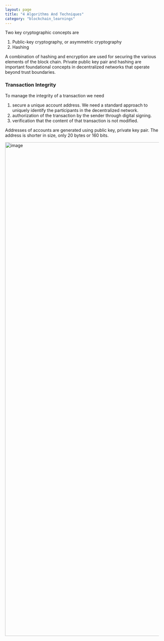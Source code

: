 ```yaml
---
layout: page
title: "4 Algorithms And Techniques"
category: "blockchain_learnings"
---
```


Two key cryptographic concepts are
1. Public-key cryptography, or asymmetric cryptography
2. Hashing

A combination of hashing and encryption are used for securing the various elements of the block chain. Private public key pair and hashing are important foundational concepts in decentralized networks that operate beyond trust boundaries.


### Transaction Integrity

To manage the integrity of a transaction we need
1. secure a unique account address. We need a standard approach to uniquely identify the participants in the decentralized network. 
2. authorization of the transaction by the sender through digital signing. 
3. verification that the content of that transaction is not modified.


Addresses of accounts are generated using public key, private key pair. The address is shorter in size, only 20 bytes or 160 bits.

<img width="1617" alt="image" src="https://user-images.githubusercontent.com/19663316/212472993-a24ac964-5a90-478a-b206-66c50b55bcb9.png">
